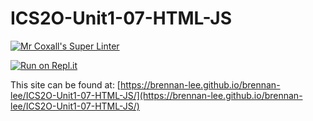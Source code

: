 # ICS2O-Unit1-07-HTML-JS

[![Mr Coxall's Super Linter](https://github.com/brennan-lee/ICS2O-Unit1-07-HTML-JS/workflows/Mr%20Coxall's%20Super%20Linter/badge.svg)](https://github.com/brennan-lee/ICS2O-Unit1-07-HTML-JS/actions/)

[![Run on Repl.it](https://repl.it/badge/github/brennan-lee/ICS2O-Unit1-07-HTML-JS)](https://repl.it/github/brennan-lee/ICS2O-Unit1-07-HTML-JS)

This site can be found at: [https://brennan-lee.github.io/brennan-lee/ICS2O-Unit1-07-HTML-JS/](https://brennan-lee.github.io/brennan-lee/ICS2O-Unit1-07-HTML-JS/)
